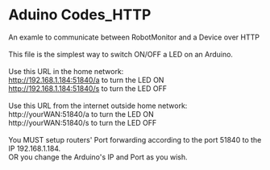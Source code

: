 Aduino Codes_HTTP
================
An examle to communicate between RobotMonitor and a Device over HTTP<br>
<br>
This file is the simplest way to switch ON/OFF a LED on an Arduino.<br>
<br>
Use this URL in the home network:<br>
http://192.168.1.184:51840/a to turn the LED ON<br>
http://192.168.1.184:51840/s to turn the LED OFF<br>
<br>
Use this URL from the internet outside home network:<br>
http://yourWAN:51840/a to turn the LED ON<br>
http://yourWAN:51840/s to turn the LED OFF<br>
<br>
You MUST setup routers' Port forwarding according to the port 51840 to the IP 192.168.1.184.<br>
OR you change the Arduino's IP and Port as you wish.<br>

